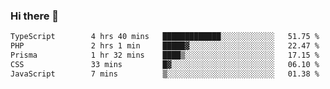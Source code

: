 ### Hi there 🌱
<!--START_SECTION:waka-->

```txt
TypeScript        4 hrs 40 mins   █████████████░░░░░░░░░░░░   51.75 %
PHP               2 hrs 1 min     █████▓░░░░░░░░░░░░░░░░░░░   22.47 %
Prisma            1 hr 32 mins    ████▒░░░░░░░░░░░░░░░░░░░░   17.15 %
CSS               33 mins         █▓░░░░░░░░░░░░░░░░░░░░░░░   06.10 %
JavaScript        7 mins          ▒░░░░░░░░░░░░░░░░░░░░░░░░   01.38 %
```

<!--END_SECTION:waka-->
<!--
**Dieg0raf/Dieg0raf** is a ✨ _special_ ✨ repository because its `README.md` (this file) appears on your GitHub profile.

Here are some ideas to get you started:

- 🔭 I’m currently working on ...
- 🌱 I’m currently learning ...
- 👯 I’m looking to collaborate on ...
- 🤔 I’m looking for help with ...
- 💬 Ask me about ...
- 📫 How to reach me: ...
- 😄 Pronouns: ...
- ⚡ Fun fact: ...
-->
